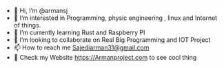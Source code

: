 - 👋 Hi, I’m @armansj
- 👀 I’m interested in Programming, physic engineering , linux and Internet of things.
- 🌱 I’m currently learning Rust and Raspberry PI
- 💞️ I’m looking to collaborate on Real Big Programming and IOT Project
- 📫 How to reach me Sajediarman31@gmail.com
- 🎲 Check my Website https://Armanproject.com to see cool thing

<!---
armansj/armansj is a ✨ special ✨ repository because its `README.md` (this file) appears on your GitHub profile.
You can click the Preview link to take a look at your changes.
--->
